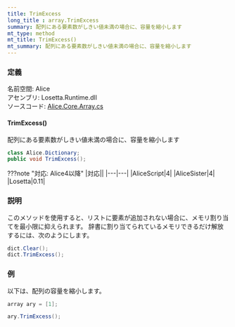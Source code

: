 ```yaml
---
title: TrimExcess
long_title : array.TrimExcess
summary: 配列にある要素数がしきい値未満の場合に、容量を縮小します
mt_type: method
mt_title: TrimExcess()
mt_summary: 配列にある要素数がしきい値未満の場合に、容量を縮小します
---
```


### 定義
名前空間: Alice<br/>
アセンブリ: Losetta.Runtime.dll<br/>
ソースコード: [Alice.Core.Array.cs](https://github.com/WSOFT-Project/Losetta/blob/master/Losetta.Runtime/Core/Extension/Alice.Core.Array.cs)

#### TrimExcess()

配列にある要素数がしきい値未満の場合に、容量を縮小します

```cs title="AliceScript"
class Alice.Dictionary;
public void TrimExcess();
```

???note "対応: Alice4以降"
    |対応||
    |---|---|
    |AliceScript|4|
    |AliceSister|4|
    |Losetta|0.11|

### 説明
このメソッドを使用すると、リストに要素が追加されない場合に、メモリ割り当てを最小限に抑えられます。
辞書に割り当てられているメモリできるだけ解放するには、次のようにします。

```cs title="AliceScript"
dict.Clear();
dict.TrimExcess();
```

### 例
以下は、配列の容量を縮小します。

```cs title="AliceScript"
array ary = [1];

ary.TrimExcess();
```
